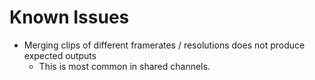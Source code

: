 # Known Issues
- Merging clips of different framerates / resolutions does not produce expected outputs
    - This is most common in shared channels. 